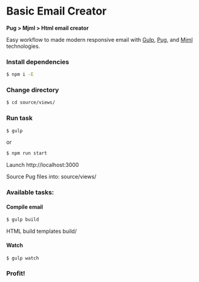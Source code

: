 # Basic Email Creator

**Pug > Mjml > Html email creator**

Easy workflow to made modern responsive email with [Gulp](https://github.com/gulpjs/gulp "Gulp"), [Pug](https://github.com/pugjs/pug "Pug"), and [Mjml](https://github.com/mjmlio/mjml "Mjml") technologies.

### Install dependencies
```bash
$ npm i -E
```

### Change directory
```bash
$ cd source/views/
```

### Run task
```bash
$ gulp
```

or

```bash
$ npm run start
```

Launch http://localhost:3000

Source Pug files into:
source/views/

### Available tasks:

#### Compile email
```bash
$ gulp build
````

HTML build templates
build/

#### Watch 

```bash
$ gulp watch
````

### Profit!
